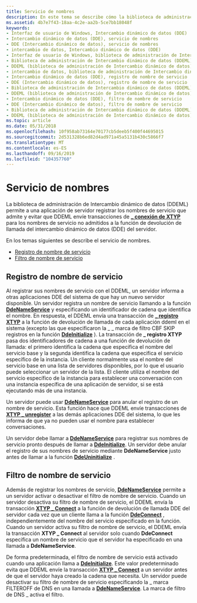 ```yaml
---
title: Servicio de nombres
description: En este tema se describe cómo la biblioteca de administración de Intercambio dinámico de datos permite a una aplicación de servidor registrar los nombres de servicio que admite.
ms.assetid: 4b7e7f43-18aa-4c2e-aa2b-5ce7bb18048f
keywords:
- Interfaz de usuario de Windows, Intercambio dinámico de datos (DDE)
- Intercambio dinámico de datos (DDE), servicio de nombres
- DDE (Intercambio dinámico de datos), servicio de nombres
- intercambio de datos, Intercambio dinámico de datos (DDE)
- Interfaz de usuario de Windows, biblioteca de administración de Intercambio dinámico de datos (DDEML)
- Biblioteca de administración de Intercambio dinámico de datos (DDEML), servicio de nombres
- DDEML (biblioteca de administración de Intercambio dinámico de datos), servicio de nombres
- intercambio de datos, biblioteca de administración de Intercambio dinámico de datos (DDEML)
- Intercambio dinámico de datos (DDE), registro de nombre de servicio
- DDE (Intercambio dinámico de datos), registro de nombre de servicio
- Biblioteca de administración de Intercambio dinámico de datos (DDEML), registro de nombre de servicio
- DDEML (biblioteca de administración de Intercambio dinámico de datos), registro de nombre de servicio
- Intercambio dinámico de datos (DDE), filtro de nombre de servicio
- DDE (Intercambio dinámico de datos), filtro de nombre de servicio
- Biblioteca de administración de Intercambio dinámico de datos (DDEML), filtro de nombre de servicio
- DDEML (biblioteca de administración de Intercambio dinámico de datos), filtro de nombre de servicio
ms.topic: article
ms.date: 05/31/2018
ms.openlocfilehash: 10f958ab73164e70177cb5deeb5f400f44695015
ms.sourcegitcommit: 2d531328b6ed82d4ad971a45a5131b430c5866f7
ms.translationtype: MT
ms.contentlocale: es-ES
ms.lasthandoff: 09/16/2019
ms.locfileid: "104357760"
---
```

# <a name="name-service"></a>Servicio de nombres

La biblioteca de administración de Intercambio dinámico de datos (DDEML) permite a una aplicación de servidor registrar los nombres de servicio que admite y evitar que DDEML envíe transacciones de [**\_ conexión de XTYP**](xtyp-connect.md) para los nombres de servicio no admitidos a la función de devolución de llamada del intercambio dinámico de datos (DDE) del servidor.

En los temas siguientes se describe el servicio de nombres.

-   [Registro de nombre de servicio](#service-name-registration)
-   [Filtro de nombre de servicio](#service-name-filter)

## <a name="service-name-registration"></a>Registro de nombre de servicio

Al registrar sus nombres de servicio con el DDEML, un servidor informa a otras aplicaciones DDE del sistema de que hay un nuevo servidor disponible. Un servidor registra un nombre de servicio llamando a la función [**DdeNameService**](/windows/desktop/api/Ddeml/nf-ddeml-ddenameservice) y especificando un identificador de cadena que identifica el nombre. En respuesta, el DDEML envía una transacción de [**\_ registro XTYP**](xtyp-register.md) a la función de devolución de llamada de cada aplicación ddeml en el sistema (excepto las que especificaron la \_ \_ marca de filtro CBF SKIP registros en la función [**DdeInitialize**](/windows/desktop/api/Ddeml/nf-ddeml-ddeinitializea) ). La transacción de **\_ registro XTYP** pasa dos identificadores de cadena a una función de devolución de llamada: el primero identifica la cadena que especifica el nombre del servicio base y la segunda identifica la cadena que especifica el servicio específico de la instancia. Un cliente normalmente usa el nombre del servicio base en una lista de servidores disponibles, por lo que el usuario puede seleccionar un servidor de la lista. El cliente utiliza el nombre del servicio específico de la instancia para establecer una conversación con una instancia específica de una aplicación de servidor, si se está ejecutando más de una instancia.

Un servidor puede usar [**DdeNameService**](/windows/desktop/api/Ddeml/nf-ddeml-ddenameservice) para anular el registro de un nombre de servicio. Esta función hace que DDEML envíe transacciones de [**XTYP \_ unregister**](xtyp-unregister.md) a las demás aplicaciones DDE del sistema, lo que les informa de que ya no pueden usar el nombre para establecer conversaciones.

Un servidor debe llamar a [**DdeNameService**](/windows/desktop/api/Ddeml/nf-ddeml-ddenameservice) para registrar sus nombres de servicio pronto después de llamar a [**DdeInitialize**](/windows/desktop/api/Ddeml/nf-ddeml-ddeinitializea). Un servidor debe anular el registro de sus nombres de servicio mediante **DdeNameService** justo antes de llamar a la función [**DdeUninitialize**](/windows/desktop/api/Ddeml/nf-ddeml-ddeuninitialize) .

## <a name="service-name-filter"></a>Filtro de nombre de servicio

Además de registrar los nombres de servicio, [**DdeNameService**](/windows/desktop/api/Ddeml/nf-ddeml-ddenameservice) permite a un servidor activar o desactivar el filtro de nombre de servicio. Cuando un servidor desactiva su filtro de nombre de servicio, el DDEML envía la transacción [**XTYP \_ Connect**](xtyp-connect.md) a la función de devolución de llamada DDE del servidor cada vez que un cliente llama a la función [**DdeConnect**](/windows/desktop/api/Ddeml/nf-ddeml-ddeconnect) , independientemente del nombre del servicio especificado en la función. Cuando un servidor activa su filtro de nombre de servicio, el DDEML envía la transacción **XTYP \_ Connect** al servidor solo cuando **DdeConnect** especifica un nombre de servicio que el servidor ha especificado en una llamada a **DdeNameService**.

De forma predeterminada, el filtro de nombre de servicio está activado cuando una aplicación llama a [**DdeInitialize**](/windows/desktop/api/Ddeml/nf-ddeml-ddeinitializea). Este valor predeterminado evita que DDEML envíe la transacción [**XTYP \_ Connect**](xtyp-connect.md) a un servidor antes de que el servidor haya creado la cadena que necesita. Un servidor puede desactivar su filtro de nombre de servicio especificando la \_ marca FILTEROFF de DNS en una llamada a [**DdeNameService**](/windows/desktop/api/Ddeml/nf-ddeml-ddenameservice). La marca de filtro de DNS \_ activa el filtro.

 

 




